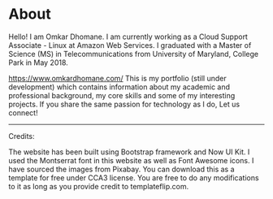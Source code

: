 About
====================

Hello! I am Omkar Dhomane. I am currently working as a Cloud Support Associate - Linux at Amazon Web Services. I graduated with a Master of Science (MS) in Telecommunications from University of Maryland, College Park in May 2018.

https://www.omkardhomane.com/
This is my portfolio (still under development) which contains information about my academic and professional background, my core skills and some of my interesting projects. If you share the same passion for technology as I do, Let us connect!

---------------------

Credits:

The website has been built using Bootstrap framework and Now UI Kit. I used the Montserrat font in this website as well as Font Awesome icons. I have sourced the images from Pixabay. You can download this as a template for free under CCA3 license. You are free to do any modifications to it as long as you provide credit to templateflip.com.
